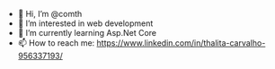 - 👋 Hi, I’m @comth
- 👀 I’m interested in web development
- 🌱 I’m currently learning Asp.Net Core
- 📫 How to reach me: https://www.linkedin.com/in/thalita-carvalho-956337193/
